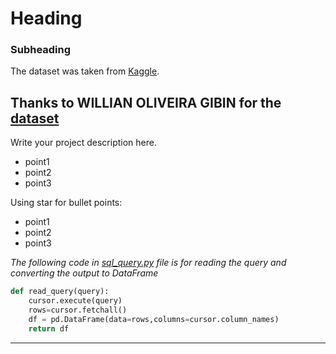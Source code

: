 # Heading
### Subheading
The dataset was taken from [Kaggle](https://www.kaggle.com/datasets/trainingdatapro/bald-women).

Thanks to WILLIAN OLIVEIRA GIBIN for the [dataset](https://www.kaggle.com/datasets/willianoliveiragibin/flying-commercial)
---
Write your project description here.
- point1
- point2
- point3

Using star for bullet points:
* point1
* point2
* point3
  
_The following code in [sql_query.py](https://github.com/iamtanzeel/wk1600-salesproject/blob/main/sql_query.py) file is for reading the query and converting the output to DataFrame_
```python
def read_query(query):
    cursor.execute(query)
    rows=cursor.fetchall()
    df = pd.DataFrame(data=rows,columns=cursor.column_names)
    return df
```

***
